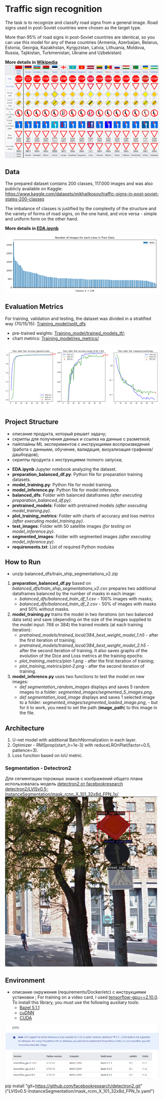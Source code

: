 # Traffic sign recognition
The task is to recognize and classify road signs from a general image.
Road signs used in post-Soviet countries were chosen as the target type.

More than 95% of road signs in post-Soviet countries are identical, so you can use this model for any of these countries 
(Armenia, Azerbaijan, Belarus, Estonia, Georgia, Kazakhstan, Kyrgyzstan, Latvia, Lithuania, Moldova, Russia, Tajikistan, Turkmenistan, Ukraine and Uzbekistan)

**More details in [Wikipedia](https://en.wikipedia.org/wiki/Traffic_signs_in_post-Soviet_states)**
![](readme_images/Traffic_signs_in_post_Soviet_states.png)

## Data
The prepared dataset contains 200 classes, 117.000 images and was also publicly available on Kaggle:
https://www.kaggle.com/datasets/mikhailkosov/traffic-signs-in-post-soviet-states-200-classes

The imbalance of classes is justified by the complexity of the structure and the variety of forms of road signs, on the one hand,
and vice versa - simple and uniform form on the other hand.

**More details in [EDA.ipynb](EDA.ipynb)**

![](readme_images/Class_numbers.png)

## Evaluation Metrics
For training, validation and testing, the dataset was divided in a stratified way (70/15/15): [Training_model/split_dfs]()
* pre-trained weights: [Training_model/trained_models_tf/](Training_model/trained_models_tf/best_weights.hdf5);
* chart metrics: [Training_model/res_metrics/]()

![](readme_images/metrics_36M_64x64_80ep_log.png)

## Project Structure
* описание продукта, который решает задачу;
* скрипты для получения данных и ссылка на данные с разметкой;
* пайплайны ML экспериментов с инструкциями воспроизведения (работа с данными, обучение, валидация, визуализация графиков/дашбордов);
* скрипты продукта с инструкциями полного запуска;

- **EDA.ipynb** Jupyter notebook analyzing the dataset.
- **preparation_balanced_df.py**: Python file for preparation training datasets.
- **model_training.py**: Python file for model training.
- **model_inference.py**: Python file for model inference.
- **balanced_dfs**: Folder with balanced dataframes *(after executing preparation_balanced_df.py)*.
- **pretrained_models**: Folder with pretrained models *(after executing model_training.py)*.
- **plot_training_metrics**: Folder with charts of accuracy and loss metrics *(after executing model_training.py)*.
- **test_images**: Folder with 50 satellite images *(for testing on model_inference.py)*.
- **segmented_images**: Folder with segmented images *(after executing model_inference.py)*.
- **requirements.txt**: List of required Python modules


## How to Run
* unzip balanced_dfs/train_ship_segmentations_v2.zip
1) **preparation_balanced_df.py** based on *balanced_dfs/train_ship_segmentations_v2.csv*
prepares two additional dataframes balanced by the number of masks in each image:
    - *balanced_dfs/balanced_train_df_1.csv* - 100% images with masks;
    - *balanced_dfs/balanced_train_df_2.csv* - 50% of images with masks and 50% without masks.
2) **model_training.py** trains the model in two iterations (on two balanced data sets)
and save (depending on the size of the images supplied to the model input: 768 or 384) the trained models (at each training iteration):
   - *pretrained_models/trained_local/384_best_weight_model_1.h5* - after the first iteration of training;
   - *pretrained_models/trained_local/384_best_weight_model_2.h5* - after the second iteration of training.
   It also saves graphs of the evolution of the Dice and Loss metrics at the training epochs:
   - *plot_training_metrics/plot-1.png* - after the first iteration of training;
   - *plot_training_metrics/plot-2.png* - after the second iteration of training.
3) **model_inference.py** uses two functions to test the model on new images: 
   - *def segmentation_random_images* displays and saves 5 random images to a folder: *segmented_images/segmented_5_images.png*.
   - *def segmentation_load_image* displays and saves 1 selected image to a folder: *segmented_images/segmented_loaded_image.png*, - but for it to work, you need to set the path (**image_path**) to this image in the file.


## Architecture
1) U-net model with additional BatchNormalization in each layer.
2) Optimizer - RMSprop(start_lr=1e-3) with reduceLROnPlat(factor=0.5, patience=3).
3) Loss function based on IoU metric.


### Segmentation - Detectron2
Для сегментации торожных знаков с изображений общего плана использовалась модель [detectron2 от facebookresearch](https://github.com/facebookresearch/detectron2/blob/main/MODEL_ZOO.md)
[detectron2/LVISv0.5-InstanceSegmentation/mask_rcnn_X_101_32x8d_FPN_1x/](https://dl.fbaipublicfiles.com/detectron2/LVISv0.5-InstanceSegmentation/mask_rcnn_X_101_32x8d_FPN_1x/144219108/model_final_5e3439.pkl)
![](readme_images/Segmented_Image.png)


## Environment
* описание окружения (requirements/Docker/etc) с инструкциями установки ;
For training on a video card, I used [tensorflow-gpu==2.10.0](https://www.tensorflow.org/install/source_windows). To install this library, you must use the following auxiliary tools:
   * [Bazel 5.1.1](https://github.com/bazelbuild/bazel/releases?q=5.1.1&expanded=true)
   * [cuDNN](https://developer.nvidia.com/rdp/cudnn-archive)
   * [CUDA](https://developer.nvidia.com/cuda-toolkit-archive)
   
![](readme_images/enviroment.png)

pip install "git+https://github.com/facebookresearch/detectron2.git"
("LVISv0.5-InstanceSegmentation/mask_rcnn_X_101_32x8d_FPN_1x.yaml")


